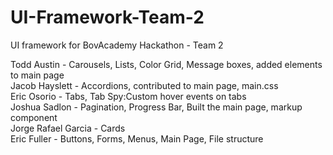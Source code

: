 # UI-Framework-Team-2
UI framework for BovAcademy Hackathon - Team 2

Todd Austin - Carousels, Lists, Color Grid, Message boxes, added elements to main page    
Jacob Hayslett - Accordions, contributed to main page, main.css  
Eric Osorio - Tabs, Tab Spy:Custom hover events on tabs  
Joshua Sadlon - Pagination, Progress Bar, Built the main page, markup component  
Jorge Rafael Garcia - Cards  
Eric Fuller - Buttons, Forms, Menus, Main Page, File structure  
